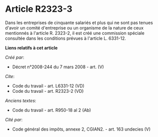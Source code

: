 # Article R2323-3

Dans les entreprises de cinquante salariés et plus qui ne sont pas tenues d'avoir un comité d'entreprise ou un organisme de
la nature de ceux mentionnés à l'article R. 2323-2, il est créé une commission spéciale consultée dans les conditions prévues
à l'article L. 6331-12.

**Liens relatifs à cet article**

_Créé par_:

  - Décret n°2008-244 du 7 mars 2008 - art. (V)

_Cite_:

  - Code du travail - art. L6331-12 (VD)
  - Code du travail - art. R2323-2 (VD)

_Anciens textes_:

  - Code du travail - art. R950-18 al 2 (Ab)

_Cité par_:

  - Code général des impôts, annexe 2, CGIAN2. - art. 163 undecies (V)
